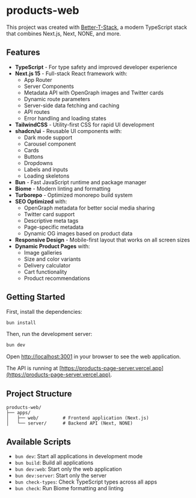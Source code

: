 # products-web

This project was created with [Better-T-Stack](https://github.com/AmanVarshney01/create-better-t-stack), a modern TypeScript stack that combines Next.js, Next, NONE, and more.

## Features

- **TypeScript** - For type safety and improved developer experience
- **Next.js 15** - Full-stack React framework with:
  - App Router
  - Server Components
  - Metadata API with OpenGraph images and Twitter cards
  - Dynamic route parameters
  - Server-side data fetching and caching
  - API routes
  - Error handling and loading states
- **TailwindCSS** - Utility-first CSS for rapid UI development
- **shadcn/ui** - Reusable UI components with:
  - Dark mode support
  - Carousel component
  - Cards
  - Buttons
  - Dropdowns
  - Labels and inputs
  - Loading skeletons
- **Bun** - Fast JavaScript runtime and package manager 
- **Biome** - Modern linting and formatting
- **Turborepo** - Optimized monorepo build system
- **SEO Optimized** with:
  - OpenGraph metadata for better social media sharing
  - Twitter card support
  - Descriptive meta tags
  - Page-specific metadata
  - Dynamic OG images based on product data
- **Responsive Design** - Mobile-first layout that works on all screen sizes
- **Dynamic Product Pages** with:
  - Image galleries
  - Size and color variants
  - Delivery calculator
  - Cart functionality
  - Product recommendations

## Getting Started

First, install the dependencies:

```bash
bun install
```


Then, run the development server:

```bash
bun dev
```

Open [http://localhost:3001](http://localhost:3001) in your browser to see the web application.

The API is running at [https://products-page-server.vercel.app](https://products-page-server.vercel.app).



## Project Structure

```
products-web/
├── apps/
│   ├── web/         # Frontend application (Next.js)
│   └── server/      # Backend API (Next, NONE)
```

## Available Scripts

- `bun dev`: Start all applications in development mode
- `bun build`: Build all applications
- `bun dev:web`: Start only the web application
- `bun dev:server`: Start only the server
- `bun check-types`: Check TypeScript types across all apps
- `bun check`: Run Biome formatting and linting
